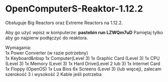 # OpenComputerS-Reaktor-1.12.2
Obsługuje Big Reactors oraz Extreme Reactors na 1.12.2.

Aby go użyć wpisz w komputerze: **pastebin run LZWQm7uD**
Pamiętaj tylko aby go najpierw podłączyć do reaktora.


Wymagania:<br/>
1x Power Converter (w razie potrzebny)<br/>
1x Keyboard&nbsp
1x Computer(Level 3)
1x Graphic Card (Level 3)
1x CPU (Level 3)
1x Memory (Level 3)
1x Hard Drive(Level 2 lub 3)
1x Internet Card
1x Floppy (OpenOS)
1x Lua Bios
6x Screens (Level 3) (lub więcej), zalecam szerokość 3 i wysokość 2
Kable jeśli potrzeba
